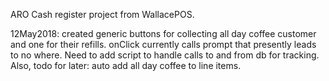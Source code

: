 ARO Cash register project from WallacePOS.

12May2018:  created generic buttons for collecting all day coffee customer and one for their refills.  onClick currently calls prompt that presently leads to no where.  Need to add script to handle calls to and from db for tracking.  Also, todo for later:  auto add all day coffee to line items.
